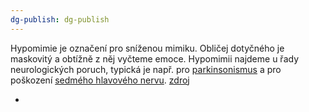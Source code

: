 ```yaml
---
dg-publish: dg-publish
---
```


Hypomimie je označení pro sníženou mimiku. Obličej dotyčného je maskovitý a obtížně z něj vyčteme emoce. Hypomimii najdeme u řady neurologických poruch, typická je např. pro [parkinsonismus](https://www.stefajir.cz/parkinsonismus) a pro poškození [sedmého hlavového nervu](https://www.stefajir.cz/nervus-facialis).
[zdroj](https://www.stefajir.cz/hypomimie)

+